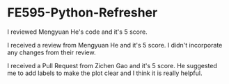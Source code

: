 # FE595-Python-Refresher

I reviewed Mengyuan He's code and it's 5 score.

I received a review from Mengyuan He and it's 5 score. I didn't incorporate any changes from their review.

I received a Pull Request from Zichen Gao and it's 5 score. He suggested me to add labels to make the plot clear and I think it is really helpful.
